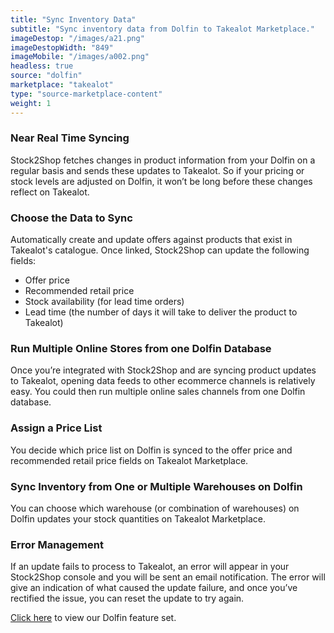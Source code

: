 ```yaml
---
title: "Sync Inventory Data"
subtitle: "Sync inventory data from Dolfin to Takealot Marketplace."
imageDestop: "/images/a21.png"
imageDestopWidth: "849"
imageMobile: "/images/a002.png"
headless: true
source: "dolfin"
marketplace: "takealot"
type: "source-marketplace-content"
weight: 1
---
```


### Near Real Time Syncing
Stock2Shop fetches changes in product information from your Dolfin on a regular basis and sends these updates to Takealot. So if your pricing or stock levels are adjusted on Dolfin, it won’t be long before these changes reflect on Takealot.

### Choose the Data to Sync
Automatically create and update offers against products that exist in Takealot's catalogue. Once linked, Stock2Shop can update the following fields:
- Offer price
- Recommended retail price
- Stock availability (for lead time orders)
- Lead time (the number of days it will take to deliver the product to Takealot)

### Run Multiple Online Stores from one Dolfin Database
Once you’re integrated with Stock2Shop and are syncing product updates to Takealot, opening data feeds to other ecommerce channels is relatively easy. You could then run multiple online sales channels from one Dolfin database.

### Assign a Price List
You decide which price list on Dolfin is synced to the offer price and recommended retail price fields on Takealot Marketplace.

### Sync Inventory from One or Multiple Warehouses on Dolfin
You can choose which warehouse (or combination of warehouses) on Dolfin updates your stock quantities on Takealot Marketplace.

### Error Management
If an update fails to process to Takealot, an error will appear in your Stock2Shop console and you will be sent an email notification. The error will give an indication of what caused the update failure, and once you’ve rectified the issue, you can reset the update to try again.

[Click here](/help/features/dolfin/ "Dolfin Features") to view our Dolfin feature set.